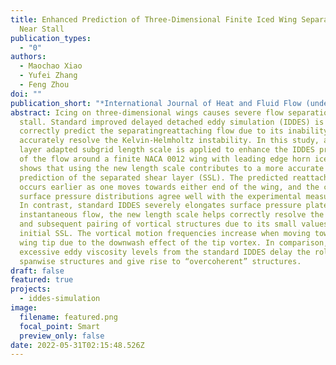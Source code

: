 ```yaml
---
title: Enhanced Prediction of Three-Dimensional Finite Iced Wing Separated Flow
  Near Stall
publication_types:
  - "0"
authors:
  - Maochao Xiao
  - Yufei Zhang
  - Feng Zhou
doi: ""
publication_short: "*International Journal of Heat and Fluid Flow (under review)*"
abstract: Icing on three-dimensional wings causes severe flow separation near
  stall. Standard improved delayed detached eddy simulation (IDDES) is unable to
  correctly predict the separatingreattaching flow due to its inability to
  accurately resolve the Kelvin-Helmholtz instability. In this study, a shear
  layer adapted subgrid length scale is applied to enhance the IDDES prediction
  of the flow around a finite NACA 0012 wing with leading edge horn ice. It
  shows that using the new length scale contributes to a more accurate
  prediction of the separated shear layer (SSL). The predicted reattachment
  occurs earlier as one moves towards either end of the wing, and the computed
  surface pressure distributions agree well with the experimental measurements.
  In contrast, standard IDDES severely elongates surface pressure plateaus. For
  instantaneous flow, the new length scale helps correctly resolve the rollup
  and subsequent pairing of vortical structures due to its small values in the
  initial SSL. The vortical motion frequencies increase when moving towards the
  wing tip due to the downwash effect of the tip vortex. In comparison, the
  excessive eddy viscosity levels from the standard IDDES delay the rollup of
  spanwise structures and give rise to “overcoherent” structures.
draft: false
featured: true
projects:
  - iddes-simulation
image:
  filename: featured.png
  focal_point: Smart
  preview_only: false
date: 2022-05-31T02:15:48.526Z
---
```

